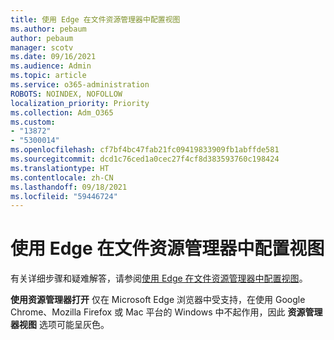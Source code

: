 ```yaml
---
title: 使用 Edge 在文件资源管理器中配置视图
ms.author: pebaum
author: pebaum
manager: scotv
ms.date: 09/16/2021
ms.audience: Admin
ms.topic: article
ms.service: o365-administration
ROBOTS: NOINDEX, NOFOLLOW
localization_priority: Priority
ms.collection: Adm_O365
ms.custom:
- "13872"
- "5300014"
ms.openlocfilehash: cf7bf4bc47fab21fc09419833909fb1abffde581
ms.sourcegitcommit: dcd1c76ced1a0cec27f4cf8d383593760c198424
ms.translationtype: HT
ms.contentlocale: zh-CN
ms.lasthandoff: 09/18/2021
ms.locfileid: "59446724"
---
```

# <a name="configure-view-in-file-explorer-with-edge"></a>使用 Edge 在文件资源管理器中配置视图

有关详细步骤和疑难解答，请参阅[使用 Edge 在文件资源管理器中配置视图](https://docs.microsoft.com/SharePoint/sharepoint-view-in-edge#configure-view-in-file-explorer-with-edge)。

**使用资源管理器打开** 仅在 Microsoft Edge 浏览器中受支持，在使用 Google Chrome、Mozilla Firefox 或 Mac 平台的 Windows 中不起作用，因此 **资源管理器视图** 选项可能呈灰色。